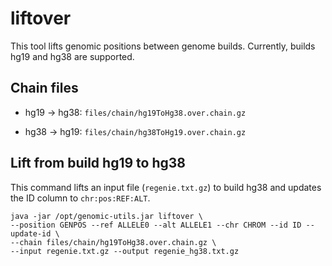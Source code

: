 # liftover

This tool lifts genomic positions between genome builds. Currently, builds hg19 and hg38 are supported.   

## Chain files
- hg19 -> hg38: `files/chain/hg19ToHg38.over.chain.gz`

- hg38 -> hg19: `files/chain/hg38ToHg19.over.chain.gz`

## Lift from build hg19 to hg38

This command lifts an input file (`regenie.txt.gz`) to build hg38 and updates the ID column to `chr:pos:REF:ALT`.

```
java -jar /opt/genomic-utils.jar liftover \
--position GENPOS --ref ALLELE0 --alt ALLELE1 --chr CHROM --id ID --update-id \
--chain files/chain/hg19ToHg38.over.chain.gz \
--input regenie.txt.gz --output regenie_hg38.txt.gz
```
